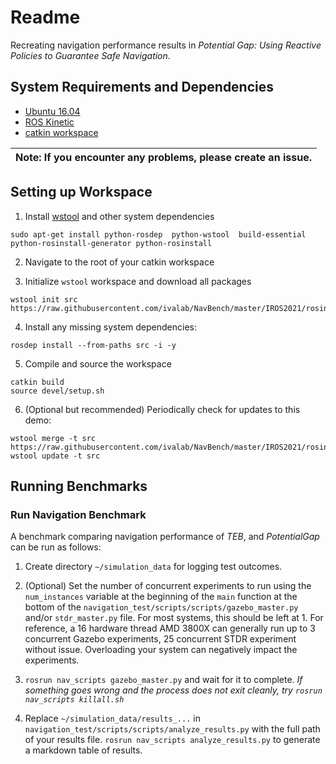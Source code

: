 # Readme
Recreating navigation performance results in _Potential Gap: Using Reactive Policies to Guarantee Safe Navigation_. 
## System Requirements and Dependencies
- [Ubuntu 16.04](http://releases.ubuntu.com/16.04/)
- [ROS Kinetic](http://wiki.ros.org/kinetic/)
- [catkin workspace](http://wiki.ros.org/catkin/Tutorials/create_a_workspace)

| Note: If you encounter any problems, please create an issue. |
| --- |


## Setting up Workspace

1. Install [wstool](http://wiki.ros.org/wstool) and other system dependencies
```
sudo apt-get install python-rosdep  python-wstool  build-essential python-rosinstall-generator python-rosinstall
```

2. Navigate to the root of your catkin workspace

3. Initialize `wstool` workspace and download all packages
```
wstool init src https://raw.githubusercontent.com/ivalab/NavBench/master/IROS2021/rosinstall 
```

4. Install any missing system dependencies:
```
rosdep install --from-paths src -i -y
```

5. Compile and source the workspace
```
catkin build
source devel/setup.sh
```

6. (Optional but recommended) Periodically check for updates to this demo:
```
wstool merge -t src https://raw.githubusercontent.com/ivalab/NavBench/master/IROS2021/rosinstall
wstool update -t src
```

## Running Benchmarks

### Run Navigation Benchmark
A benchmark comparing navigation performance of _TEB_, and _PotentialGap_ can be run as follows:

1. Create directory `~/simulation_data` for logging test outcomes.

2. (Optional) Set the number of concurrent experiments to run using the `num_instances` variable at the beginning of the `main` function at the bottom of the `navigation_test/scripts/scripts/gazebo_master.py` and/or `stdr_master.py` file. For most systems, this should be left at 1. For reference, a 16 hardware thread AMD 3800X can generally run up to 3 concurrent Gazebo experiments, 25 concurrent STDR experiment without issue. Overloading your system can negatively impact the experiments.

3. ```rosrun nav_scripts gazebo_master.py``` and wait for it to complete. _If something goes wrong and the process does not exit cleanly, try `rosrun nav_scripts killall.sh`_

4. Replace `~/simulation_data/results_...` in ```navigation_test/scripts/scripts/analyze_results.py``` with the full path of your results file. ```rosrun nav_scripts analyze_results.py``` to generate a markdown table of results.
